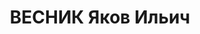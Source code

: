 ---
title: ВЕСНИК Яков Ильич
description: '[21.08.1894 - 17.11.1937]

  Род. в г. Пинск Брестского уезда. Отец - купец 1-й гильдии, белорус. (по другим
  данным - мелкий купец, торговавший продукцией бондарей).

  Мать - Рахиль, еврейка, по семейному преданию была в юности невестой Шолома Алейхема,
  но ушла к Веснику. 4 брата и сестра.

  С 11 лет на рабочих стачках расклеивал большевистские листовки, за что был исключен
  из гимназии. Позже разрешили завершить учебу. Эмигрирован в Швейцарию, учился в
  Лозаннском университете.

  Член ВКП(б) с мая 1917 (№ п/билета 241599).

  Летом 1914 года вернулся в Россию и мобилизован в царскую армию, ефрейтор 119-го
  Коломенского пех. полка, участник боев в Восточной Пруссии, тяжело ранен. После
  госпиталя комиссован, жил в Петрограде.

  Слесарь на петроградском заводе "Айваз" (приятель М.И.Калинина), одновременно, продолжал
  учебу в Политехническом институте.

  В июле 1917 года - командир отряда Красной гвардии Выборгского района Петрограда,

  В октябре 1917 - командир отряда Выборгской красной гвардии-участник взятия Зимнего
  Дворца.

  Комиссар почты и телеграфа Выборгского района.

  член Реввоенсовета 8-й армии Южного фронта (7.11.1918 – 28.8.1919) - активный участник
  расказачивания. 17 марта 1919 вместе с И.Якирам подписал Директиву Реввоенсовета
  8-й армии о борьбе с восставшими

  казаками - "Все казаки, поднявшие оружие в тылу красных войск, должны быть поголовно
  уничтожены, уничтожены должны быть и все те, кто имеет какое-либо отношение к восстанию
  и к противосоветской агитации, не останавливаясь перед процентным уничтожением населения
  станиц, сжечь хутора и станицы, поднявшие оружие против нас в тылу. Нет жалости
  к предателям. Всем частям, действующим против восставших, приказывается пройти огнем
  и мечом местность, объятую мятежом".

  Член РВС 5-й армии

  Член РВС 11-й армии (27.5 – 31.8.1920 и 26.1 – 29.5.1921). Участник разгрома меньшевистской
  Грузии.

  Член РВС 15-й армии Южного фронта (10.11 – 26.12.1920)

  В феврале 1921 при восстановлении под огнем противника Пойлинского моста через реку
  Куру тяжело ранен в обе ноги, началась гангрена, на излечении в госпитале г. Баку.

  пом. начальника Главного военно-инженерного управления РККА (?-03.1924),

  начальник Военно-квартирного управления РККА - пом. начальника Главного военно-инженерного
  управления РККА (03.1924-?),

  нач-к Военно-строительного управления РККА

  пред. правления треста "Алтайполиметалл" (?-1926),

  член правления Амторга (03.1926-

  представлял торгово-дипломатические интересы молодой Советской страны в Америке
  и Швеции, руководил строительством нефтепровода в Баку.

  В 05.1928 г. рекомендован на должность зам. торгпреда СССР в Швеции,

  В 1929-30 гг. - начальник прокатных цехов "Магнитостроя", выезжал в длительную командировку
  в Германию по поводу закупки оборудования для строящейся Магнитки.

  1932-37 - нач. строительства, с 1934 - директор Криворожского металлургического
  завода,

  В авг. 1936 г. Криворожским горкомом партии исключен из партии "за пособничество
  троцкисту Дрейцеру - коммерческому директору завода, бывшему начальнику охраны Троцкого",
  восстановлен через 10 дней, после вмешательства С.Орджоникидзе.

  Снят с должности и арестован 10. 07. 1937 г.

  13 ноября 1937 Сталин, Молотов, Каганович, Ворошилов утвердили представленный НКВД
  СССР Список лиц, подлежащих суду ВК ВС СССР по Украинская ССР-Киев-Центр, он в этом
  списке №7. 17 ноября 1937 г. ВК ВС СССР приг. к ВМН. Расстрелян.

  Награжден орденами: Ленина, Боевого Красного Знамени (1921), Красного Знамени АзербССР
  (1921), золотыми именными часами.

  Женат. Жена - Весник-Немечек Евгения Эммануиловна

  (1897-1977). Место рождения: г. Житомир, чешка, в 1921 г. - медсестра Бакинского
  госпиталя (где познакомилась с будущим мужем), певица, директор птицефабрики Криворожского
  комбината,

  Осужд. 07.07.1938 ОСО при НКВД СССР. Обв. как ЧСИР на 8 лет. Заключенная АЛЖИРа
  до 11.1945 г. Затем отбывая ссылку в Кимрах преподавала в музыкальной школе.

  Сын - Евгений Яковлевич (1923-2009), народный артист СССР, актер театра и кино.

  Внуки: Евгений (1959 г.р.), Антон (1967 г.р.), падчерица - Марина Каменева, директор
  Дома книги "Москва", заслуженный работник культуры.'
---